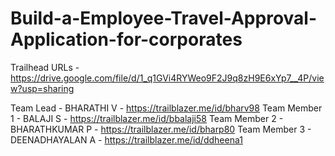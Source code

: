 # Build-a-Employee-Travel-Approval-Application-for-corporates

Trailhead URLs - https://drive.google.com/file/d/1_q1GVi4RYWeo9F2J9q8zH9E6xYp7__4P/view?usp=sharing

Team Lead - BHARATHI V - https://trailblazer.me/id/bharv98
Team Member 1 - BALAJI S -   https://trailblazer.me/id/bbalaji58
Team Member 2 - BHARATHKUMAR P - https://trailblazer.me/id/bharp80
Team Member 3 - DEENADHAYALAN A - https://trailblazer.me/id/ddheena1
